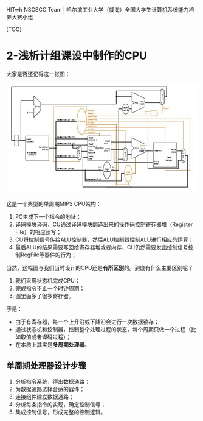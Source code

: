 HITwh NSCSCC Team | 哈尔滨工业大学（威海）全国大学生计算机系统能力培养大赛小组

[TOC]

# 2-浅析计组课设中制作的CPU

大家是否还记得这一张图：

![1](./pic/2/1.jpg)

这是一个典型的单周期MIPS CPU架构：

1. PC生成下一个指令的地址；
2. 译码模块译码，CU通过译码模块翻译出来的操作码控制寄存器堆（Register File）的相应读写；
3. CU将控制信号传给ALU控制器，然后ALU控制器控制ALU进行相应的运算；
4. 最后ALU的结果需要写回给寄存器堆或者内存，CU仍然需要发出控制信号控制RegFile等器件的行为；

当然，这幅图与我们当时设计的CPU还是**有所区别**的。到底有什么主要区别呢？

1. 我们采用状态机完成CPU；
2. 完成指令不止一个时钟周期；
3. 图里面多了很多寄存器。

于是：

- 由于有寄存器，每一个上升沿或下降沿会进行一次数据锁存；
- 通过状态机和控制器，控制整个处理过程的状态，每个周期只做一个过程（比如取值或者译码过程）；
- 在本质上其实是**多周期处理器**。

## 单周期处理器设计步骤

1. 分析指令系统，得出数据通路；
2. 为数据通路选择合适的器件；
3. 连接组件建立数据通路；
4. 分析每条指令的实现，确定控制信号；
5. 集成控制信号，形成完整的控制逻辑。
